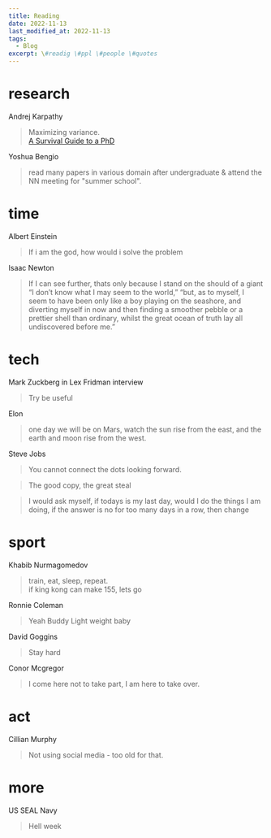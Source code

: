 ```yaml
---
title: Reading
date: 2022-11-13
last_modified_at: 2022-11-13
tags:
  - Blog
excerpt: \#readig \#ppl \#people \#quotes
---
```


# research 

Andrej Karpathy 
> Maximizing variance.  
> [A Survival Guide to a PhD](http://karpathy.github.io/2016/09/07/phd/)

Yoshua Bengio
> read many papers in various domain after undergraduate & attend the NN meeting for "summer school".

# time

Albert Einstein
> If i am the god, how would i solve the problem

Isaac Newton

> If I can see further, thats only because I stand on the should of a giant  
> “I	don’t	know	what	I	may	seem	to	the	world,” “but,	as	to	myself,	I	seem	to	have	been	only	like	a	boy	playing	on	the seashore,	and	diverting	myself	in	now	and	then	finding	a	smoother pebble	or	a	prettier	shell	than	ordinary,	whilst	the	great	ocean	of	truth lay	all	undiscovered	before	me.”

# tech

Mark Zuckberg in Lex Fridman interview
> Try be useful 

Elon 
> one day we will be on Mars, watch the sun rise from the east, and the earth and moon rise from the west.

Steve Jobs

> You cannot connect the dots looking forward.

> The good copy, the great steal

> I would ask myself, if todays is my last day, would I do the things I am doing, if the answer is no for too many days in a row, then change

# sport

Khabib Nurmagomedov
> train, eat, sleep, repeat.  
> if king kong can make 155, lets go
> 
Ronnie Coleman 
> Yeah Buddy Light weight baby

David Goggins
> Stay hard

Conor Mcgregor
> I come here not to take part, I am here to take over.

# act

Cillian Murphy
> Not using social media - too old for that.

# more

US SEAL Navy
> Hell week